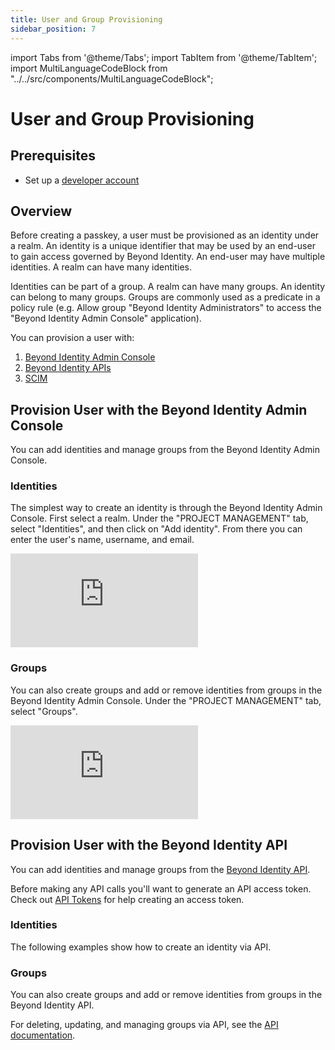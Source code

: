 ```yaml
---
title: User and Group Provisioning
sidebar_position: 7
---
```


import Tabs from '@theme/Tabs';
import TabItem from '@theme/TabItem';
import MultiLanguageCodeBlock from "../../src/components/MultiLanguageCodeBlock";

# User and Group Provisioning

## Prerequisites

- Set up a [developer account](./account-setup.md)

## Overview

Before creating a passkey, a user must be provisioned as an identity under a realm. An identity is a unique identifier that may be used by an end-user to gain access governed by Beyond Identity. An end-user may have multiple identities. A realm can have many identities.

Identities can be part of a group. A realm can have many groups. An identity can belong to many groups. Groups are commonly used as a predicate in a policy rule (e.g. Allow group "Beyond Identity Administrators" to access the "Beyond Identity Admin Console" application).

You can provision a user with:

1. [Beyond Identity Admin Console](user-provisioning#provision-user-with-the-beyond-identity-admin-console)
2. [Beyond Identity APIs](user-provisioning#provision-user-with-the-beyond-identity-api)
3. [SCIM](../scim/v1/scimv1)

## Provision User with the Beyond Identity Admin Console

You can add identities and manage groups from the Beyond Identity Admin Console.

### Identities

The simplest way to create an identity is through the Beyond Identity Admin Console. First select a realm. Under the "PROJECT MANAGEMENT" tab, select "Identities", and then click on "Add identity". From there you can enter the user's name, username, and email.

<div style={{position: 'relative', paddingBottom: 'calc(73% + 20px)', height: '0'}}>
<iframe src='https://demo.arcade.software/TufU7NgJYWOvNSDfuo9j?embed&forceNoOpeningAnimation=true' frameBorder="0" style={{position: 'absolute', top: '0', left: '0', width: '100%', height: '100%'}}>
</iframe>
</div>

### Groups

You can also create groups and add or remove identities from groups in the Beyond Identity Admin Console. Under the "PROJECT MANAGEMENT" tab, select "Groups".

<div style={{position: 'relative', paddingBottom: 'calc(73% + 20px)', height: '0'}}>
<iframe src='https://demo.arcade.software/Sh4dfGOpoOOHRHQNoxEC?embed&forceNoOpeningAnimation=true' frameBorder="0" style={{position: 'absolute', top: '0', left: '0', width: '100%', height: '100%'}}>
</iframe>
</div>

## Provision User with the Beyond Identity API

You can add identities and manage groups from the [Beyond Identity API](https://developer.beyondidentity.com/api/v1).

Before making any API calls you'll want to generate an API access token. Check out [API Tokens](./api-token) for help creating an access token.

### Identities

The following examples show how to create an identity via API.

<MultiLanguageCodeBlock
curl='curl "https://api-$(REGION).beyondidentity.com/v1/tenants/$(TENANT_ID)/realms/$(REALM_ID)/identities" \
-X POST \
-H "Authorization: Bearer $(API_TOKEN)" \
-H "Content-Type: application/json" \
-d "{\"identity\":{\"display_name\":\"$(NAME)\",\"traits\": {\"type\": \"traits_v0\",\"username\": \"$(USERNAME)\",
\"primary_email_address\":\"$(EMAIL)\"}}}"'
title="/identities"
/>

### Groups

You can also create groups and add or remove identities from groups in the Beyond Identity API.

For deleting, updating, and managing groups via API, see the [API documentation](https://developer.beyondidentity.com/api/v1#tag/Groups).
